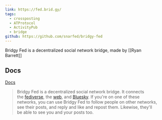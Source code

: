```yaml
---
link: https://fed.brid.gy/
tags:
  - crossposting
  - ATProtocol
  - ActivityPub
  - bridge
github: https://github.com/snarfed/bridgy-fed
---
```

Bridgy Fed is a decentralized social network bridge, made by [[Ryan Barrett]]

## Docs

[Docs](https://fed.brid.gy/docs)

> Bridgy Fed is a decentralized social network bridge. It connects the [fediverse](https://en.wikipedia.org/wiki/Fediverse), the [web](https://indieweb.org/), and [Bluesky](https://bsky.social/). If you're on one of these networks, you can use Bridgy Fed to follow people on other networks, see their posts, and reply and like and repost them. Likewise, they'll be able to see you and your posts too.